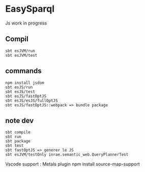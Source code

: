 # EasySparql

Js work in progress

## Compil

```
sbt esJVM/run
sbt esJVM/test
```

## commands
```
npm install jsdom
sbt esJS/run
sbt esJS/test
sbt esJS/fastOptJS
sbt esJS/esJS/fullOptJS
sbt esJS/fastOptJS::webpack => bundle package
```

## note dev

```
sbt compile
sbt run
sbt package
sbt test
sbt fastOptJS => generer le JS
sbt esJVM/testOnly inrae.semantic_web.QueryPlannerTest
```

Vscode support : Metals plugin
npm install source-map-support


